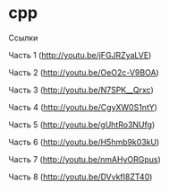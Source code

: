 # cpp
Ссылки

Часть 1 (http://youtu.be/jFGJRZyaLVE)

Часть 2 (http://youtu.be/OeO2c-V9BOA)

Часть 3 (http://youtu.be/N7SPK__Qrxc)

Часть 4 (http://youtu.be/CgyXW0S1ntY)

Часть 5 (http://youtu.be/gUhtRo3NUfg)

Часть 6 (http://youtu.be/H5hmb9k03kU)

Часть 7 (http://youtu.be/nmAHyORGpus)

Часть 8 (http://youtu.be/DVvkfI8ZT40)
